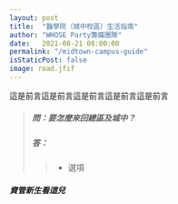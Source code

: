 ```yaml
---
layout: post
title:  "醫學院（城中校區）生活指南"
author: "WHOSE Party籌備團隊"
date:   2021-08-21 08:00:00
permalink: "/midtown-campus-guide"
isStaticPost: false
image: road.jfif
---
```

這是前言這是前言這是前言這是前言這是前言


> ##### <font face="Noto Serif TC">問：要怎麼來回總區及城中？</font>
> ##### <font face="Noto Serif TC">答：</font>
>> * 選項



##### 資管新生看這兒


